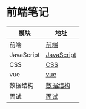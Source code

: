 # 前端笔记

| 模块      | 地址 |  
| ------    | ------  |  
| 前端      | [前端](/base/base)|  
| JavaScript | [JavaScript](/js/object)|  
| CSS      | [CSS](/css/base)|  
| vue      | [vue](/vue/vue2)|  
| 数据结构  | [数据结构](/dataStructure/twoTree)|  
| 面试  | [面试](/interview/jsbase)|  


